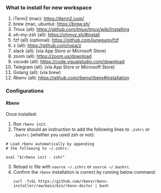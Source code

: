 ### What to install for new workspace

1. iTerm2 (mac): https://iterm2.com/
2. brew (mac, ubuntu): https://brew.sh/
3. Tmux (all): https://github.com/tmux/tmux/wiki/Installing
4. oh-my-zsh (all): https://ohmyz.sh/#install
5. fzf (all) (optional): https://github.com/junegunn/fzf
6. z (all): https://github.com/rupa/z
7. slack (all): (via App Store or Microsoft Store)
8. zoom (all): https://zoom.us/download
9. vscode (all): https://code.visualstudio.com/download
10. Telegram (all): (via App Store or Microsoft Store)
11. Golang (all): (via brew)
12. Rbenv (all): https://github.com/rbenv/rbenv#installation


### Configurations

#### Rbenv
Once installed:

1. Run `rbenv init`.
2. There should an instruction to add the following lines to `.zshrc` or `.bashrc` (whether you used zsh or not):
  ```
  # Load rbenv automatically by appending
  # the following to ~/.zshrc:

  eval "$(rbenv init - zsh)"
  ```
3. Reload rc file with `source ~/.zshrc` or `source ~/.bashrc`.
4. Confirm the `rbenv` installation is correct by running below command:
   ```
   curl -fsSL https://github.com/rbenv/rbenv-installer/raw/main/bin/rbenv-doctor | bash
   ```
   
